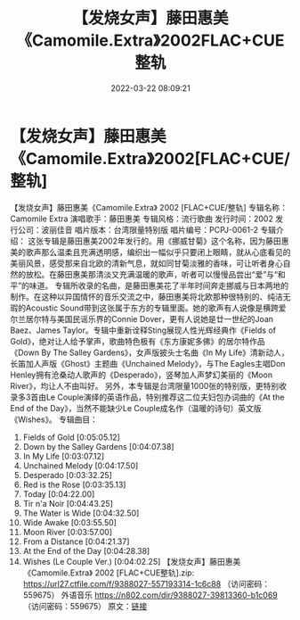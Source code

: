 ﻿---
title: 【发烧女声】藤田惠美《Camomile.Extra》2002FLAC+CUE整轨
date: 2022-03-22 08:09:21
categories: 外语音乐
tags: 外语音乐
---
# 【发烧女声】藤田惠美《Camomile.Extra》2002[FLAC+CUE/整轨]

【发烧女声】藤田惠美《Camomile.Extra》 2002 [FLAC+CUE/整轨]
专辑名称：Camomile Extra
演唱歌手：藤田惠美
专辑风格：流行歌曲
发行时间：2002
发行公司：波丽佳音
唱片版本：台湾限量特别版
唱片编号：PCPJ-0061-2
专辑介绍：
这张专辑是藤田惠美2002年发行的。用《挪威甘菊》这个名称，因为藤田惠美的歌声那么温柔且充满透明感，编织出一幅似乎只要闭上眼睛，就从心底看见的美丽风景，感受那来自北欧的清新气息，就如同甘菊淡雅的香味，可让听者身心自然的放松。在藤田惠美那清淡又充满温暖的歌声，听者可以慢慢品尝出“爱”与“和平”的味道。
专辑所收录的名曲，是藤田惠美花了半年时间奔走挪威与日本两地的制作。在这种以异国情怀的音乐交流之中，藤田惠美将北欧那种很特别的、纯洁无瑕的Acoustic
Sound带到这张属于东方的专辑里面。她的歌声有人说像是横跨爱尔兰居尔特与美国民谣乐界的Connie
Dover，更有人说她是廿一世纪的Joan Baez、James
Taylor。专辑中重新诠释Sting展现人性光辉经典作《Fields of
Gold》，绝对让人给予掌声，歌曲特色极有《东方康妮多佛》的居尔特作品《Down By The Salley
Gardens》，女声版披头士名曲《In My Life》清新动人，长笛加人声版《Ghost》主题曲《Unchained
Melody》，与The Eagles主唱Don Henley拥有沧桑动人歌声的《Desperado》，竖琴加人声梦幻美丽的《Moon
River》，均让人不由叫好。
另外，本专辑是台湾限量1000张的特别版，更特别收录多3首由Le
Couple演绎的英语作品，特别推荐这二位夫妇包办词曲的《At the End of the Day》，当然不能缺少Le
Couple成名作（温暖的诗句）英文版《Wishes》。
专辑曲目：
01. Fields of Gold
[0:05:05.12]
02. Down by the Salley Gardens
[0:04:07.38]
03. In My Life
[0:03:07.12]
04. Unchained Melody
[0:04:17.50]
05. Desperado
[0:03:32.25]
06. Red is the Rose
[0:03:35.13]
07. Today
[0:04:22.00]
08. Tir n'a Noir
[0:04:43.25]
09. The Water is Wide
[0:04:32.50]
10. Wide Awake
[0:03:55.50]
11. Moon River
[0:03:57.00]
12. From a Distance
[0:04:21.37]
13. At the End of the Day
[0:04:28.38]
14. Wishes (Le Couple Ver.)
[0:04:02.25]
【发烧女声】藤田惠美《Camomile.Extra》 2002 [FLAC+CUE整轨].zip: https://url27.ctfile.com/f/9388027-557193314-1c6c88
（访问密码：559675）
外语音乐
https://n802.com/dir/9388027-39813360-b1c069
（访问密码：559675）
原文：[链接](https://blog.sina.com.cn/s/blog_1647c7e7601030wbj.html)